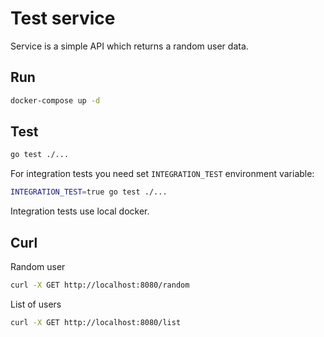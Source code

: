# Test service

Service is a simple API which returns a random user data.

## Run

```bash
docker-compose up -d
```

## Test

```bash
go test ./...
```

For integration tests you need set `INTEGRATION_TEST` environment variable:

```bash
INTEGRATION_TEST=true go test ./...
```

Integration tests use local docker.

## Curl

Random user

```bash
curl -X GET http://localhost:8080/random
```

List of users

```bash
curl -X GET http://localhost:8080/list
```
